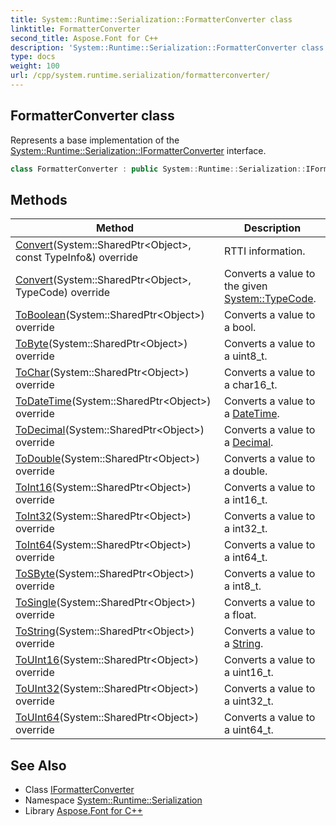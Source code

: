 ```yaml
---
title: System::Runtime::Serialization::FormatterConverter class
linktitle: FormatterConverter
second_title: Aspose.Font for C++
description: 'System::Runtime::Serialization::FormatterConverter class. Represents a base implementation of the System::Runtime::Serialization::IFormatterConverter interface in C++.'
type: docs
weight: 100
url: /cpp/system.runtime.serialization/formatterconverter/
---
```

## FormatterConverter class


Represents a base implementation of the [System::Runtime::Serialization::IFormatterConverter](../iformatterconverter/) interface.

```cpp
class FormatterConverter : public System::Runtime::Serialization::IFormatterConverter
```

## Methods

| Method | Description |
| --- | --- |
| [Convert](./convert/)(System::SharedPtr\<Object\>, const TypeInfo\&) override | RTTI information. |
| [Convert](./convert/)(System::SharedPtr\<Object\>, TypeCode) override | Converts a value to the given [System::TypeCode](../../system/typecode/). |
| [ToBoolean](./toboolean/)(System::SharedPtr\<Object\>) override | Converts a value to a bool. |
| [ToByte](./tobyte/)(System::SharedPtr\<Object\>) override | Converts a value to a uint8_t. |
| [ToChar](./tochar/)(System::SharedPtr\<Object\>) override | Converts a value to a char16_t. |
| [ToDateTime](./todatetime/)(System::SharedPtr\<Object\>) override | Converts a value to a [DateTime](../../system/datetime/). |
| [ToDecimal](./todecimal/)(System::SharedPtr\<Object\>) override | Converts a value to a [Decimal](../../system/decimal/). |
| [ToDouble](./todouble/)(System::SharedPtr\<Object\>) override | Converts a value to a double. |
| [ToInt16](./toint16/)(System::SharedPtr\<Object\>) override | Converts a value to a int16_t. |
| [ToInt32](./toint32/)(System::SharedPtr\<Object\>) override | Converts a value to a int32_t. |
| [ToInt64](./toint64/)(System::SharedPtr\<Object\>) override | Converts a value to a int64_t. |
| [ToSByte](./tosbyte/)(System::SharedPtr\<Object\>) override | Converts a value to a int8_t. |
| [ToSingle](./tosingle/)(System::SharedPtr\<Object\>) override | Converts a value to a float. |
| [ToString](./tostring/)(System::SharedPtr\<Object\>) override | Converts a value to a [String](../../system/string/). |
| [ToUInt16](./touint16/)(System::SharedPtr\<Object\>) override | Converts a value to a uint16_t. |
| [ToUInt32](./touint32/)(System::SharedPtr\<Object\>) override | Converts a value to a uint32_t. |
| [ToUInt64](./touint64/)(System::SharedPtr\<Object\>) override | Converts a value to a uint64_t. |
## See Also

* Class [IFormatterConverter](../iformatterconverter/)
* Namespace [System::Runtime::Serialization](../)
* Library [Aspose.Font for C++](../../)
